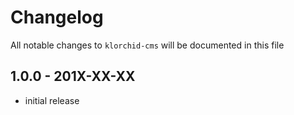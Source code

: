 # Changelog

All notable changes to `klorchid-cms` will be documented in this file

## 1.0.0 - 201X-XX-XX

- initial release
